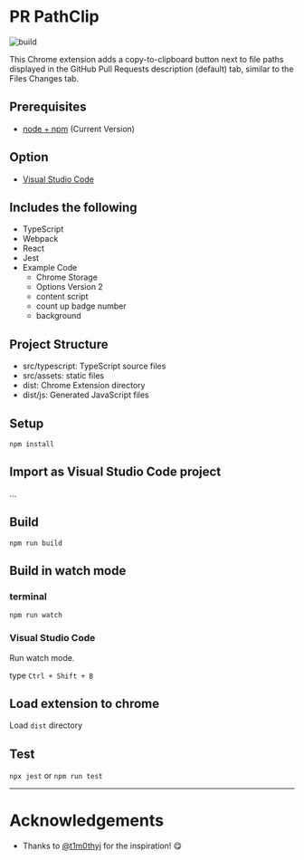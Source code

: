 # PR PathClip

![build](https://github.com/zFernand0/chrome-extension-GH-PR-clipboard/workflows/build/badge.svg)

This Chrome extension adds a copy-to-clipboard button next to file paths displayed in the GitHub Pull Requests description (default) tab, similar to the Files Changes tab.

## Prerequisites

* [node + npm](https://nodejs.org/) (Current Version)

## Option

* [Visual Studio Code](https://code.visualstudio.com/)

## Includes the following

* TypeScript
* Webpack
* React
* Jest
* Example Code
    * Chrome Storage
    * Options Version 2
    * content script
    * count up badge number
    * background

## Project Structure

* src/typescript: TypeScript source files
* src/assets: static files
* dist: Chrome Extension directory
* dist/js: Generated JavaScript files

## Setup

```
npm install
```

## Import as Visual Studio Code project

...

## Build

```
npm run build
```

## Build in watch mode

### terminal

```
npm run watch
```

### Visual Studio Code

Run watch mode.

type `Ctrl + Shift + B`

## Load extension to chrome

Load `dist` directory

## Test
`npx jest` or `npm run test`


---

# Acknowledgements
- Thanks to [@t1m0thyj](https://github.com/t1m0thyj) for the inspiration! 😋

